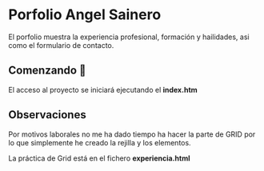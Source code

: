 # Porfolio Angel Sainero

El porfolio muestra la experiencia profesional, formación y hailidades, asi como el formulario de contacto.

## Comenzando 🚀

El acceso al proyecto se iniciará ejecutando el **index.htm** 


## Observaciones 

Por motivos laborales no me ha dado tiempo ha hacer la parte de GRID por lo que simplemente he creado la rejilla y los elementos. 

La práctica de Grid está en el fichero **experiencia.html**

